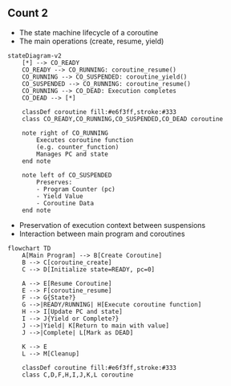 
## Count 2

- The state machine lifecycle of a coroutine
- The main operations (create, resume, yield)

```mermaid
stateDiagram-v2
    [*] --> CO_READY
    CO_READY --> CO_RUNNING: coroutine_resume()
    CO_RUNNING --> CO_SUSPENDED: coroutine_yield()
    CO_SUSPENDED --> CO_RUNNING: coroutine_resume()
    CO_RUNNING --> CO_DEAD: Execution completes
    CO_DEAD --> [*]

    classDef coroutine fill:#e6f3ff,stroke:#333
    class CO_READY,CO_RUNNING,CO_SUSPENDED,CO_DEAD coroutine

    note right of CO_RUNNING
        Executes coroutine function
        (e.g. counter_function)
        Manages PC and state
    end note

    note left of CO_SUSPENDED
        Preserves:
        - Program Counter (pc)
        - Yield Value
        - Coroutine Data
    end note
```

- Preservation of execution context between suspensions
- Interaction between main program and coroutines


```mermaid
flowchart TD
    A[Main Program] --> B[Create Coroutine]
    B --> C[coroutine_create]
    C --> D[Initialize state=READY, pc=0]
    
    A --> E[Resume Coroutine]
    E --> F[coroutine_resume]
    F --> G{State?}
    G -->|READY/RUNNING| H[Execute coroutine function]
    H --> I[Update PC and state]
    I --> J{Yield or Complete?}
    J -->|Yield| K[Return to main with value]
    J -->|Complete| L[Mark as DEAD]
    
    K --> E
    L --> M[Cleanup]
    
    classDef coroutine fill:#e6f3ff,stroke:#333
    class C,D,F,H,I,J,K,L coroutine
```
